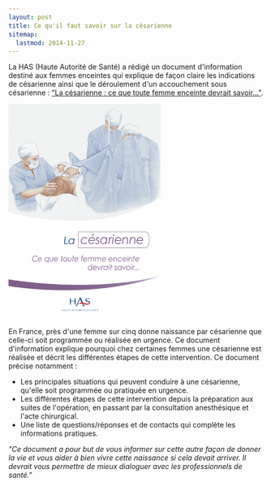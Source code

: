 ```yaml
---
layout: post
title: Ce qu'il faut savoir sur la césarienne
sitemap:
  lastmod: 2014-11-27
---
```


La HAS (Haute Autorité de Santé) a rédigé un document d'information destiné aux femmes enceintes
qui explique de façon claire les indications de césarienne ainsi que le déroulement d'un accouchement sous césarienne :
["La césarienne : ce que toute femme enceinte devrait savoir..."](http://www.has-sante.fr/portail/jcms/c_1603546/fr/la-cesarienne-ce-que-toute-femme-enceinte-devrait-savoir-document-d-information-destine-aux-femmes-enceintes).

[![La césarienne : ce que toute femme enceinte devrait savoir...](/assets/2014-03-21/HAS-La-cesarienne.png)](http://www.has-sante.fr/portail/upload/docs/application/pdf/2013-07/brochure_patient_cesarienne_mel_2013-07-02_11-25-35_632.pdf)

En France, près d'une femme sur cinq donne naissance par césarienne que celle-ci soit programmée ou réalisée en urgence.
Ce document d'information explique pourquoi chez certaines femmes une césarienne est réalisée et décrit les différentes étapes de cette intervention.
Ce document précise notamment :

- Les principales situations qui peuvent conduire à une césarienne, qu'elle soit programmée ou pratiquée en urgence.
- Les différentes étapes de cette intervention depuis la préparation aux suites de l'opération, en passant par la consultation anesthésique et l'acte chirurgical.
- Une liste de questions/réponses et de contacts qui complète les informations pratiques.

_"Ce document a pour but de vous informer sur cette autre façon de donner la vie et vous aider à bien vivre cette naissance si cela devait arriver.
Il devrait vous permettre de mieux dialoguer avec les professionnels de santé."_

